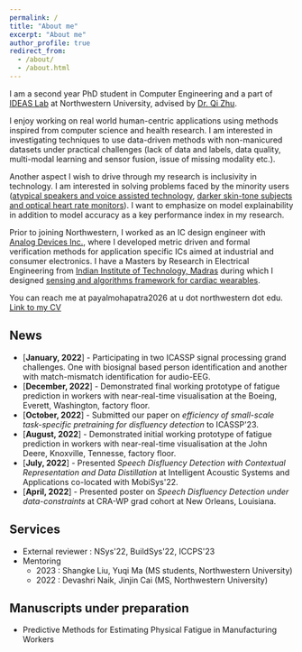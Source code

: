 ```yaml
---
permalink: /
title: "About me"
excerpt: "About me"
author_profile: true
redirect_from: 
  - /about/
  - /about.html
---
```


I am a second year PhD student in Computer Engineering and a part of [IDEAS Lab](http://zhulab.eecs.northwestern.edu/) at Northwestern University, advised by [Dr. Qi Zhu](http://eecs.northwestern.edu/~qzhu/). <br>

I enjoy working on real world human-centric applications using methods inspired from computer science and health research. I am interested in investigating techniques to use data-driven methods with non-manicured datasets under practical challenges (lack of data and labels, data quality, multi-modal learning and sensor fusion, issue of missing modality etc.).

Another aspect I wish to drive through my research is inclusivity in technology. I am interested in solving problems faced by the minority users ([atypical speakers and voice assisted technology](https://dl.acm.org/doi/abs/10.1145/3539490.3539601), [darker skin-tone subjects and optical heart rate monitors](https://ieeexplore.ieee.org/abstract/document/7969842)). I want to emphasize on model explainability in addition to model accuracy as a key performance index in my research. <br>

Prior to joining Northwestern, I worked as an IC design engineer with [Analog Devices Inc.](https://www.analog.com/), where I developed metric driven and formal verification methods for application specific ICs aimed at industrial and consumer electronics. I have a Masters by Research in Electrical Engineering from [Indian Institute of Technology, Madras](https://www.iitm.ac.in/) during which I designed [sensing and algorithms framework for cardiac wearables](https://prezi.com/p/6t5mfk8bzu04/ms-seminar-1/).<br>

You can reach me at payalmohapatra2026 at u dot northwestern dot edu. <br>
[Link to my CV](http://payalmohapatra.github.io/files/CV_Payal_2023.pdf)
<!-- [Link to my CV](https://www.dropbox.com/s/kpoe3u6fi0b8hqz/CV_Jan.pdf?dl=0) -->


## News
* [**January, 2022**] - Participating in two ICASSP signal processing grand challenges. One with biosignal based person identification and another with match-mismatch identification for audio-EEG.
* [**December, 2022**] - Demonstrated final working prototype of fatigue prediction in workers with near-real-time visualisation at the Boeing, Everett, Washington, factory floor.
* [**October, 2022**] - Submitted our paper on *efficiency of small-scale task-specific pretraining for disfluency detection* to ICASSP'23.
* [**August, 2022**] - Demonstrated initial working prototype of fatigue prediction in workers with near-real-time visualisation at the John Deere, Knoxville, Tennesse, factory floor.
* [**July, 2022**] - Presented *Speech Disfluency Detection with Contextual Representation and Data Distillation* at Intelligent Acoustic Systems and Applications co-located with MobiSys'22.
* [**April, 2022**] - Presented poster on *Speech Disfluency Detection under data-constraints* at CRA-WP grad cohort at New Orleans, Louisiana.


## Services
* External reviewer : NSys'22, BuildSys'22, ICCPS'23
* Mentoring 
  * 2023 : Shangke Liu,  Yuqi Ma (MS students, Northwestern University)
  * 2022 : Devashri Naik, Jinjin Cai (MS, Northwestern University)
  

## Manuscripts under preparation
* Predictive Methods for Estimating Physical Fatigue in Manufacturing Workers







